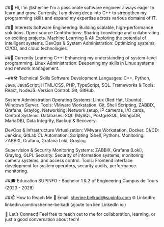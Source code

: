 ##👋 Hi, I'm @sher1ne
I'm a passionate software engineer always eager to learn and grow. Currently, I am diving deep into C++ to strengthen my programming skills and expand my expertise across various domains of IT.

##👀 Interests
Software Engineering: Building scalable, high-performance solutions.
Open-source Contributions: Sharing knowledge and collaborating on exciting projects.
Machine Learning & AI: Exploring the potential of intelligent systems.
DevOps & System Administration: Optimizing systems, CI/CD, and cloud technologies.

##🌱 Currently Learning
C++: Enhancing my understanding of system-level programming.
Linux Administration: Deepening my skills in Linux systems and network management.

~##🛠️ Technical Skills
Software Development
Languages: C++, Python, Java, JavaScript, HTML/CSS, PHP, TypeScript, SQL.
Frameworks & Tools: React, NodeJS.
Version Control: Git, GitHub.

System Administration
Operating Systems: Linux (Red Hat, Ubuntu), Windows Server.
Tools: VMware Workstation, Git, Shell Scripting, ZABBIX, Grafana, Graylog.
Networking: Network setup, IP cameras, I/O cards, Control Systems.
Databases: SQL (MySQL, PostgreSQL, MongoDB, MariaDB), Data Integrity, Backup & Recovery.

DevOps & Infrastructure
Virtualization: VMware Workstation, Docker.
CI/CD: Jenkins, GitLab CI.
Automation: Scripting (Shell, Python).
Monitoring: ZABBIX, Grafana, Grafana Loki, Graylog.

Supervision & Security
Monitoring Systems: ZABBIX, Grafana (Loki), Graylog, GLPI.
Security: Security of information systems, monitoring camera systems, and access control.
Tools: Frontend interface development for system operators, security audits, performance monitoring.

##🎓 Education
SUPINFO - Bachelor 1 & 2 of Engineering
Campus de Tours (2023 - 2028)

##📫 How to Reach Me
📧 Email: sherine.belkadi@supinfo.com
🌐 LinkedIn: linkedin.com/in/sherine-belkadi (ajoute ton lien LinkedIn ici)

💬 Let’s Connect!
Feel free to reach out to me for collaboration, learning, or just a good conversation about tech!
